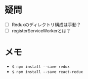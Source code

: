 # 疑問
- [ ] Reduxのディレクトリ構成は手動？
- [ ] registerServiceWorkerとは？

# メモ
* `$ npm install --save redux`
* `$ npm install --save react-redux`
